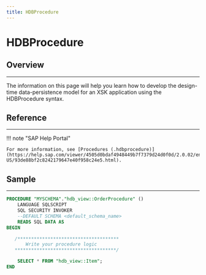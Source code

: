 ```yaml
---
title: HDBProcedure
---
```


HDBProcedure
===

## Overview
---

The information on this page will help you learn how to develop the design-time data-persistence model for an XSK application using the HDBProcedure syntax.

## Reference
---

!!! note "SAP Help Portal"

    For more information, see [Procedures (.hdbprocedure)](https://help.sap.com/viewer/4505d0bdaf4948449b7f7379d24d0f0d/2.0.02/en-US/93de88bf2c8242179647e40f958c24e5.html).

## Sample
---

```sql
PROCEDURE "MYSCHEMA"."hdb_view::OrderProcedure" ()
    LANGUAGE SQLSCRIPT
    SQL SECURITY INVOKER
    --DEFAULT SCHEMA <default_schema_name>
    READS SQL DATA AS
BEGIN

   /*************************************
       Write your procedure logic
   *************************************/

    SELECT * FROM "hdb_view::Item";
END
```
